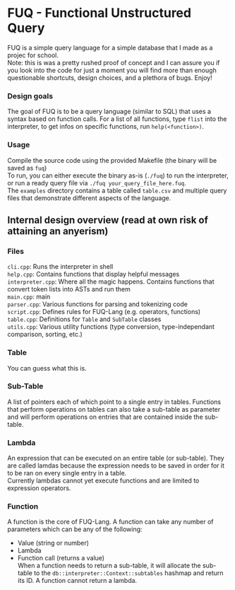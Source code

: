 # FUQ - Functional Unstructured Query
FUQ is a simple query language for a simple database that I made as a projec for school.\
Note: this is was a pretty rushed proof of concept and I can assure you if you look into the code for just a moment you will find more than enough questionable shortcuts, design choices, and a plethora of bugs. Enjoy!
### Design goals
The goal of FUQ is to be a query language (similar to SQL) that uses a syntax based on function calls. For a list of all functions, type ```flist``` into the interpreter, to get infos on specific functions, run ```help(<function>)```.
### Usage
Compile the source code using the provided Makefile (the binary will be saved as ```fuq```)\
To run, you can either execute the binary as-is (```./fuq```) to run the interpreter, or run a ready query file via ```./fuq your_query_file_here.fuq```.\
The ```examples``` directory contains a table called ```table.csv``` and multiple query files that demonstrate different aspects of the language.
## Internal design overview (read at own risk of attaining an anyerism)
### Files
```cli.cpp```: Runs the interpreter in shell\
```help.cpp```: Contains functions that display helpful messages\
```interpreter.cpp```: Where all the magic happens. Contains functions that convert token lists into ASTs and run them\
```main.cpp```: main\
```parser.cpp```: Various functions for parsing and tokenizing code\
```script.cpp```: Defines rules for FUQ-Lang (e.g. operators, functions)\
```table.cpp```: Definitions for ```Table``` and ```SubTable``` classes\
```utils.cpp```: Various utility functions (type conversion, type-independant comparison, sorting, etc.)
### Table
You can guess what this is.
### Sub-Table
A list of pointers each of which point to a single entry in tables. Functions that perform operations on tables can also take a sub-table as parameter and will perform operations on entries that are contained inside the sub-table.
### Lambda
An expression that can be executed on an entire table (or sub-table). They are called lamdas because the expression needs to be saved in order for it to be ran on every single entry in a table.\
Currently lambdas cannot yet execute functions and are limited to expression operators.
### Function
A function is the core of FUQ-Lang. A function can take any number of parameters which can be any of the following:
- Value (string or number)
- Lambda
- Function call (returns a value)\
When a function needs to return a sub-table, it will allocate the sub-table to the ```db::interpreter::Context::subtables``` hashmap and return its ID. A function cannot return a lambda.